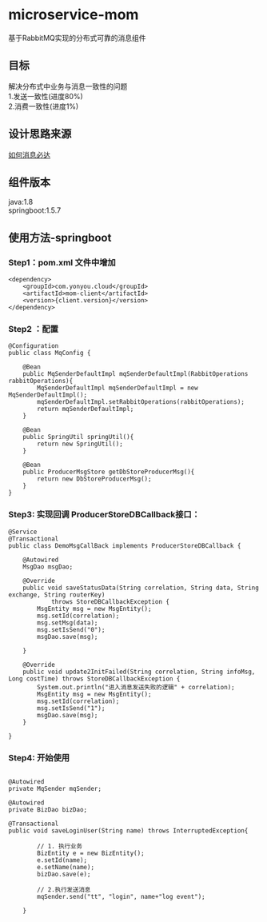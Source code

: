 # microservice-mom

基于RabbitMQ实现的分布式可靠的消息组件


## 目标
解决分布式中业务与消息一致性的问题   
1.发送一致性(进度80%)   
2.消费一致性(进度1%)  

## 设计思路来源
[如何消息必达](https://mp.weixin.qq.com/s?__biz=MjM5ODYxMDA5OQ==&mid=2651959966&idx=1&sn=068a2866dcc49335d613d75c4a5d1b17&chksm=bd2d07428a5a8e54162ad8ea8e1e9302dfaeb664cecc453bd16a5f299820755bd2e1e0e17b60&scene=21#wechat_redirect) 

## 组件版本
java:1.8  
springboot:1.5.7 

## 使用方法-springboot

### Step1：pom.xml 文件中增加

```
<dependency>
	<groupId>com.yonyou.cloud</groupId>
	<artifactId>mom-client</artifactId>
	<version>{client.version}</version>
</dependency>
```
### Step2 ：配置

```
@Configuration
public class MqConfig {

	@Bean
	public MqSenderDefaultImpl mqSenderDefaultImpl(RabbitOperations rabbitOperations){
		MqSenderDefaultImpl mqSenderDefaultImpl = new MqSenderDefaultImpl();
		mqSenderDefaultImpl.setRabbitOperations(rabbitOperations);
		return mqSenderDefaultImpl;
	}
	
	@Bean
	public SpringUtil springUtil(){
		return new SpringUtil();
	}
	
	@Bean
	public ProducerMsgStore getDbStoreProducerMsg(){
		return new DbStoreProducerMsg();
	}
}
```

### Step3: 实现回调 ProducerStoreDBCallback接口：
```
@Service
@Transactional
public class DemoMsgCallBack implements ProducerStoreDBCallback {

	@Autowired
	MsgDao msgDao;

	@Override
	public void saveStatusData(String correlation, String data, String exchange, String routerKey)
			throws StoreDBCallbackException {
		MsgEntity msg = new MsgEntity();
		msg.setId(correlation);
		msg.setMsg(data);
		msg.setIsSend("0");
		msgDao.save(msg);

	}

	@Override
	public void update2InitFailed(String correlation, String infoMsg, Long costTime) throws StoreDBCallbackException {
		System.out.println("进入消息发送失败的逻辑" + correlation);
		MsgEntity msg = new MsgEntity();
		msg.setId(correlation);
		msg.setIsSend("1");
		msgDao.save(msg);
	}

}
```


### Step4: 开始使用

```

@Autowired
private MqSender mqSender;

@Autowired
private BizDao bizDao;
	
@Transactional
public void saveLoginUser(String name) throws InterruptedException{
		
		// 1. 执行业务
		BizEntity e = new BizEntity();
		e.setId(name);
		e.setName(name);
		bizDao.save(e);
		
		// 2.执行发送消息
		mqSender.send("tt", "login", name+"log event");

	}
```

